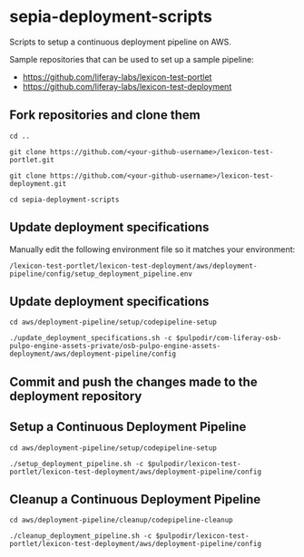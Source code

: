 # sepia-deployment-scripts

Scripts to setup a continuous deployment pipeline on AWS.

Sample repositories that can be used to set up a sample pipeline:

- https://github.com/liferay-labs/lexicon-test-portlet
- https://github.com/liferay-labs/lexicon-test-deployment

## Fork repositories and clone them
```
cd ..
```

```
git clone https://github.com/<your-github-username>/lexicon-test-portlet.git
```

```
git clone https://github.com/<your-github-username>/lexicon-test-deployment.git
```

```
cd sepia-deployment-scripts
```

## Update deployment specifications

Manually edit the following environment file so it matches your environment:

`/lexicon-test-portlet/lexicon-test-deployment/aws/deployment-pipeline/config/setup_deployment_pipeline.env`


## Update deployment specifications
```
cd aws/deployment-pipeline/setup/codepipeline-setup
```

```
./update_deployment_specifications.sh -c $pulpodir/com-liferay-osb-pulpo-engine-assets-private/osb-pulpo-engine-assets-deployment/aws/deployment-pipeline/config
```

## Commit and push the changes made to the deployment repository


## Setup a Continuous Deployment Pipeline
```
cd aws/deployment-pipeline/setup/codepipeline-setup
```

```
./setup_deployment_pipeline.sh -c $pulpodir/lexicon-test-portlet/lexicon-test-deployment/aws/deployment-pipeline/config
```

## Cleanup a Continuous Deployment Pipeline
```
cd aws/deployment-pipeline/cleanup/codepipeline-cleanup
```

```
./cleanup_deployment_pipeline.sh -c $pulpodir/lexicon-test-portlet/lexicon-test-deployment/aws/deployment-pipeline/config
```

